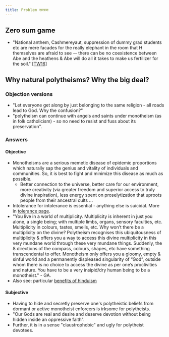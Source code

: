 ```yaml
---
title: Problem समस्या
---
```


## Zero sum game
- "National anthem, Cashmereyaut, suppression of dummy grad students etc are mere facades for the really elephant in the room that H themselves are afraid to see -- there can be no coexistence between Abe and the heathens & Abe will do all it takes to make us fertilizer for the soil." \[[TW16](https://twitter.com/blog_supplement/status/762346994333519873)\]

## Why natural polytheisms? Why the big deal?
### Objection versions
- "Let everyone get along by just belonging to the same religion - all roads lead to God. Why the confusion?"
- "polytheism can continue with angels and saints under monotheism (as in folk catholicism) - so no need to resist and fuss about its preservation".

### Answers
#### Objective
- Monotheisms are a serious memetic disease of epidemic proportions which naturally sap the genius and vitality of individuals and communities. So, it is best to fight and minimize this disease as much as possible.
  - Better connection to the universe, better care for our environment, more creativity (via greater freedom and superior access to truly divine inspiration), less energy spent on proselytization that uproots people from their ancestral cults ...
- Intolerance for intolerance is essential - anything else is suicidal. More in [tolerance page](../../../polity/external-affairs/tolerance/).
- "You live in a world of multiplicity. Multiplicity is inherent in just you alone, a single being; with multiple limbs, organs, sensory faculties, etc. Multiplicity in colours, tastes, smells, etc. Why won’t there be a multiplicity on the divine? Polytheism recognises this ubiquitousness of multiplicity & offers you a way to access this divine multiplicity in this very mundane world through these very mundane things. Suddenly, the 8 directions of the compass, colours, shapes, etc have something transcendental to offer. Monotheism only offers you a gloomy, empty & sinful world and a permanently displeased singularity of “God”, outside whom there is no choice to access the divine as per one’s proclivities and nature. You have to be a very insipid/dry human being to be a monotheist." - GA.
- Also see: particular [benefits of hinduism](../../../hinduism/benefits/) 

#### Subjective
- Having to hide and secretly preserve one's polytheistic beliefs from dormant or active monotheist enforcers is irksome for polytheists. 
- "Our Gods are real and desire and deserve devotion without being hidden inside an oppressive faith". 
- Further, it is in a sense "claustrophobic" and ugly for polytheist devotees.

